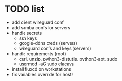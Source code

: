 # TODO list
- add client wireguard conf
- add samba confs for servers
- handle secrets
  - ssh keys
  - google-ddns creds (servers)
  - wireguard confs and keys (servers)
- handle requirements (root)
  - curl, unzip, python3-distutils, python3-apt, sudo
  - usermod -aG sudo elacava
- install fluxcd on workstations
- fix variables override for hosts
